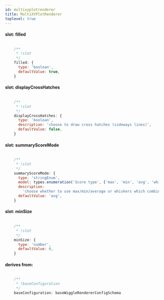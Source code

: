 ```yaml
---
id: multixyplotrenderer
title: MultiXYPlotRenderer
toplevel: true
---
```


#### slot: filled
```js

    /**
     * !slot
     */
    filled: {
      type: 'boolean',
      defaultValue: true,
    }
```
#### slot: displayCrossHatches
```js

    /**
     * !slot
     */
    displayCrossHatches: {
      type: 'boolean',
      description: 'choose to draw cross hatches (sideways lines)',
      defaultValue: false,
    }
```
#### slot: summaryScoreMode
```js

    /**
     * !slot
     */
    summaryScoreMode: {
      type: 'stringEnum',
      model: types.enumeration('Score type', ['max', 'min', 'avg', 'whiskers']),
      description:
        'choose whether to use max/min/average or whiskers which combines all three into the same rendering',
      defaultValue: 'avg',
    }
```
#### slot: minSize
```js

    /**
     * !slot
     */
    minSize: {
      type: 'number',
      defaultValue: 0,
    }
```
#### derives from: 
```js

    /**
     * !baseConfiguration
     */
    baseConfiguration: baseWiggleRendererConfigSchema
```
